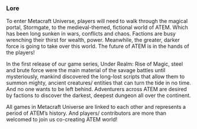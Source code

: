 ### Lore

To enter Metacraft Universe, players will need to walk through the magical portal, Stormgate, to the medieval-themed, fictional world of ATEM. Which has been long sunken in wars, conflicts and chaos. Factions are busy wrenching their thirst for wealth, power. Meanwhile, the greater, darker force is going to take over this world. The future of ATEM is in the hands of the players!

In the first release of our game series, Under Realm: Rise of Magic, steel and brute force were the main material of the savage battles until mysteriously, mankind discovered the long-lost scripts that allow them to summon mighty, ancient creatures/ entities that can turn the tide in no time. And no one wants to be left behind. Adventurers across ATEM are desired by factions to discover the darkest, deepest dungeon all over the continent. 

All games in Metacraft Universe are linked to each other and represents a period of ATEM’s history. And players/ contributors are more than welcomed to join us co-creating ATEM world!
